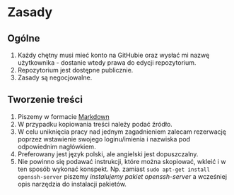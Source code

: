 # Zasady

## Ogólne

1. Każdy chętny musi mieć konto na GitHubie oraz wysłać mi nazwę użytkownika - dostanie wtedy prawa do edycji repozytorium.
2. Repozytorium jest dostępne publicznie.
2. Zasady są negocjowalne.

## Tworzenie treści

1. Piszemy w formacie [Markdown](https://help.github.com/articles/markdown-basics)
2. W przypadku kopiowania treści należy podać źródło.
3. W celu uniknięcia pracy nad jednym zagadnieniem zalecam rezerwację poprzez wstawienie swojego loginu/imienia i nazwiska pod odpowiednim nagłówkiem.
4. Preferowany jest język polski, ale angielski jest dopuszczalny.
5. Nie powinno się podawać instrukcji, które można skopiować, wkleić i w ten sposób wykonać konspekt. Np. zamiast `sudo apt-get install openssh-server` piszemy _instalujemy pakiet openssh-server_ a wcześniej opis narzędzia do instalacji pakietów.
